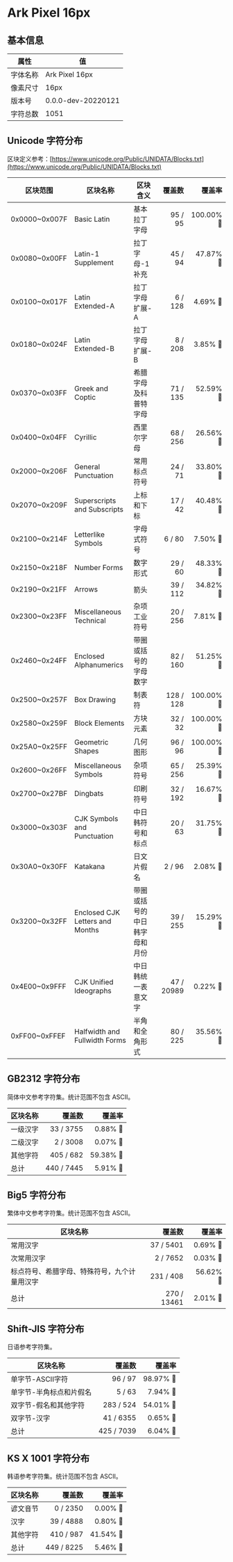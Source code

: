 # Ark Pixel 16px

## 基本信息

| 属性 | 值 |
|---|---|
| 字体名称 | Ark Pixel 16px |
| 像素尺寸 | 16px |
| 版本号 | 0.0.0-dev-20220121 |
| 字符总数 | 1051 |

## Unicode 字符分布

区块定义参考：[https://www.unicode.org/Public/UNIDATA/Blocks.txt](https://www.unicode.org/Public/UNIDATA/Blocks.txt)

| 区块范围 | 区块名称 | 区块含义 | 覆盖数 | 覆盖率 |
|---|---|---|---:|---:|
| 0x0000~0x007F | Basic Latin | 基本拉丁字母 | 95 / 95 | 100.00% 🚩 |
| 0x0080~0x00FF | Latin-1 Supplement | 拉丁字母-1 补充 | 45 / 94 | 47.87% 🚧 |
| 0x0100~0x017F | Latin Extended-A | 拉丁字母 扩展-A | 6 / 128 | 4.69% 🚧 |
| 0x0180~0x024F | Latin Extended-B | 拉丁字母 扩展-B | 8 / 208 | 3.85% 🚧 |
| 0x0370~0x03FF | Greek and Coptic | 希腊字母及科普特字母 | 71 / 135 | 52.59% 🚧 |
| 0x0400~0x04FF | Cyrillic | 西里尔字母 | 68 / 256 | 26.56% 🚧 |
| 0x2000~0x206F | General Punctuation | 常用标点符号 | 24 / 71 | 33.80% 🚧 |
| 0x2070~0x209F | Superscripts and Subscripts | 上标和下标 | 17 / 42 | 40.48% 🚧 |
| 0x2100~0x214F | Letterlike Symbols | 字母式符号 | 6 / 80 | 7.50% 🚧 |
| 0x2150~0x218F | Number Forms | 数字形式 | 29 / 60 | 48.33% 🚧 |
| 0x2190~0x21FF | Arrows | 箭头 | 39 / 112 | 34.82% 🚧 |
| 0x2300~0x23FF | Miscellaneous Technical | 杂项工业符号 | 20 / 256 | 7.81% 🚧 |
| 0x2460~0x24FF | Enclosed Alphanumerics | 带圈或括号的字母数字 | 82 / 160 | 51.25% 🚧 |
| 0x2500~0x257F | Box Drawing | 制表符 | 128 / 128 | 100.00% 🚩 |
| 0x2580~0x259F | Block Elements | 方块元素 | 32 / 32 | 100.00% 🚩 |
| 0x25A0~0x25FF | Geometric Shapes | 几何图形 | 96 / 96 | 100.00% 🚩 |
| 0x2600~0x26FF | Miscellaneous Symbols | 杂项符号 | 65 / 256 | 25.39% 🚧 |
| 0x2700~0x27BF | Dingbats | 印刷符号 | 32 / 192 | 16.67% 🚧 |
| 0x3000~0x303F | CJK Symbols and Punctuation | 中日韩符号和标点 | 20 / 63 | 31.75% 🚧 |
| 0x30A0~0x30FF | Katakana | 日文片假名 | 2 / 96 | 2.08% 🚧 |
| 0x3200~0x32FF | Enclosed CJK Letters and Months | 带圈或括号的中日韩字母和月份 | 39 / 255 | 15.29% 🚧 |
| 0x4E00~0x9FFF | CJK Unified Ideographs | 中日韩统一表意文字 | 47 / 20989 | 0.22% 🚧 |
| 0xFF00~0xFFEF | Halfwidth and Fullwidth Forms | 半角和全角形式 | 80 / 225 | 35.56% 🚧 |

## GB2312 字符分布

简体中文参考字符集。统计范围不包含 ASCII。

| 区块名称 | 覆盖数 | 覆盖率 |
|---|---:|---:|
| 一级汉字 | 33 / 3755 | 0.88% 🚧 |
| 二级汉字 | 2 / 3008 | 0.07% 🚧 |
| 其他字符 | 405 / 682 | 59.38% 🚧 |
| 总计 | 440 / 7445 | 5.91% 🚧 |

## Big5 字符分布

繁体中文参考字符集。统计范围不包含 ASCII。

| 区块名称 | 覆盖数 | 覆盖率 |
|---|---:|---:|
| 常用汉字 | 37 / 5401 | 0.69% 🚧 |
| 次常用汉字 | 2 / 7652 | 0.03% 🚧 |
| 标点符号、希腊字母、特殊符号，九个计量用汉字 | 231 / 408 | 56.62% 🚧 |
| 总计 | 270 / 13461 | 2.01% 🚧 |

## Shift-JIS 字符分布

日语参考字符集。

| 区块名称 | 覆盖数 | 覆盖率 |
|---|---:|---:|
| 单字节-ASCII字符 | 96 / 97 | 98.97% 🚧 |
| 单字节-半角标点和片假名 | 5 / 63 | 7.94% 🚧 |
| 双字节-假名和其他字符 | 283 / 524 | 54.01% 🚧 |
| 双字节-汉字 | 41 / 6355 | 0.65% 🚧 |
| 总计 | 425 / 7039 | 6.04% 🚧 |

## KS X 1001 字符分布

韩语参考字符集。统计范围不包含 ASCII。

| 区块名称 | 覆盖数 | 覆盖率 |
|---|---:|---:|
| 谚文音节 | 0 / 2350 | 0.00% 🚧 |
| 汉字 | 39 / 4888 | 0.80% 🚧 |
| 其他字符 | 410 / 987 | 41.54% 🚧 |
| 总计 | 449 / 8225 | 5.46% 🚧 |
